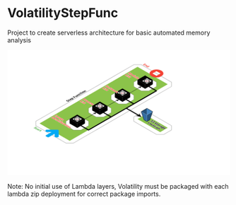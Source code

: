 # VolatilityStepFunc

Project to create serverless architecture for basic automated memory analysis

![Arch](./BasicArchDiagram.png)

Note: No initial use of Lambda layers, Volatility must be packaged with each lambda zip deployment for correct package imports.
